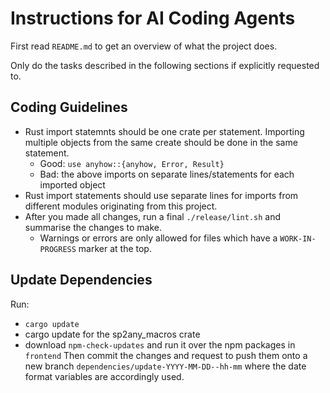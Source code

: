 # Instructions for AI Coding Agents

First read `README.md` to get an overview of what the project does.

Only do the tasks described in the following sections if explicitly requested to.

## Coding Guidelines
* Rust import statemnts should be one crate per statement. Importing multiple objects from the same create should be done in the same statement.
  * Good: `use anyhow::{anyhow, Error, Result}`
  * Bad: the above imports on separate lines/statements for each imported object
* Rust import statements should use separate lines for imports from different modules originating from this project.
* After you made all changes, run a final `./release/lint.sh` and summarise the changes to make.
  * Warnings or errors are only allowed for files which have a `WORK-IN-PROGRESS` marker at the top.


## Update Dependencies
Run:
* `cargo update`
* cargo update for the sp2any_macros crate
* download `npm-check-updates` and run it over the npm packages in `frontend`
Then commit the changes and request to push them onto a new branch `dependencies/update-YYYY-MM-DD--hh-mm` where the date format variables are accordingly used.
